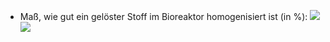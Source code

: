 - Maß, wie gut ein gelöster Stoff im Bioreaktor homogenisiert ist (in %):
![](Pasted%20image%2020250515112656.png)
![](Pasted%20image%2020250515112800.png)
